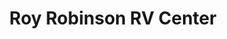 ---
title: "Roy Robinson RV Center"
url: /marysville/roy-robinson-rv-center-smokey-point-boulevard/
shop: Wohnwagen
---